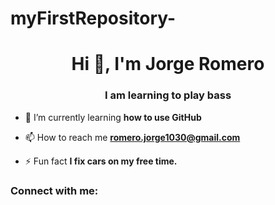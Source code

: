 # myFirstRepository-
<h1 align="center">Hi 👋, I'm Jorge Romero</h1>
<h3 align="center">I am learning to play bass</h3>

- 🌱 I’m currently learning **how to use GitHub**

- 📫 How to reach me **romero.jorge1030@gmail.com**

- ⚡ Fun fact **I fix cars on my free time.**

<h3 align="left">Connect with me:</h3>
<p align="left">
</p>
